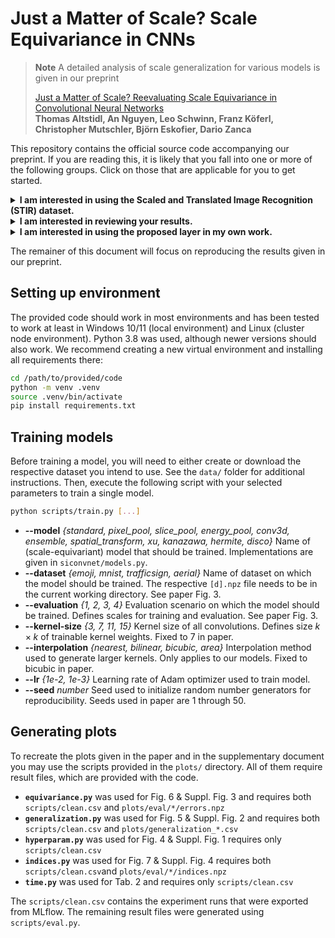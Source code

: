 # Just a Matter of Scale? Scale Equivariance in CNNs

> **Note** A detailed analysis of scale generalization for various models is given in our preprint
> 
> [Just a Matter of Scale? Reevaluating Scale Equivariance in Convolutional Neural Networks](https://arxiv.org/abs/2211.10288)  
> **Thomas Altstidl, An Nguyen, Leo Schwinn, Franz Köferl, Christopher Mutschler, Björn Eskofier, Dario Zanca**

This repository contains the official source code accompanying our preprint. If you are reading this, it is likely that you fall into one or more of the following groups. Click on those that are applicable for you to get started.

<details>
<summary><strong>I am interested in using the Scaled and Translated Image Recognition (STIR) dataset.</strong></summary>

* Download one or more data files from [Zenodo](https://zenodo.org/record/6578038).
* Grab a copy of [dataset.py](https://github.com/taltstidl/scale-equivariant-cnn/blob/main/data/dataset.py).
* Example usage that loads training data from `emoji.npz` for scales 17 through 64.
```python
from dataset import STIRDataset

dataset = STIRDataset('data/emoji.npz')
# Obtain images and labels for training
images, labels = dataset.to_torch(split='train', scales=range(17, 65), shuffle=True)
# Obtain known scales and positions for above
scales, positions = dataset.get_latents(split='train', scales=range(17, 65), shuffle=True)
# Get metadata and label descriptions
metadata = dataset.metadata
label_descriptions = dataset.labeldata
```
</details>

<details>
<summary><strong>I am interested in reviewing your results.</strong></summary>

We provide a subset of our results for review. Others are available upon request as they are larger in size.
* [clean.csv](https://github.com/taltstidl/scale-equivariant-cnn/blob/main/scripts/clean.csv) contains testing accuracy and time (columns `metrics.test_acc` and `metrics.train_time`)
* [generalization.csv](https://github.com/taltstidl/scale-equivariant-cnn/blob/main/plots/generalization.csv) contains accuracies per scale (columns `s17` through `s64`)
</details>

<details>
<summary><strong>I am interested in using the proposed layer in my own work.</strong></summary>

* Grab a copy of [layers.py](https://github.com/taltstidl/scale-equivariant-cnn/blob/main/siconvnet/layers.py).
* Example usage that applies one 7x7 scaled convolutional layer followed by pixel-wise pooling.
```python
from torch import nn
from layers import SiConv2d, ScalePool

class MyModel(nn.Module):
    def __init__(self):
        super().__init__()
        # 7x7 base kernel rescaled to 29 different scales
        self.conv = SiConv2d(3, 16, 29, 7, interp_mode='bicubic')
        self.pool = ScalePool(mode='pixel')

    def forward(self, x):
        x = self.conv(x)
        x = self.pool(x)
```
</details>

The remainer of this document will focus on reproducing the results given in our preprint.

## Setting up environment

The provided code should work in most environments and has been tested to work at least in Windows 10/11 (local environment) and Linux (cluster node environment). Python 3.8 was used, although newer versions should also work. We recommend creating a new virtual environment and installing all requirements there:

```bash
cd /path/to/provided/code
python -m venv .venv
source .venv/bin/activate
pip install requirements.txt
```

## Training models

Before training a model, you will need to either create or download the respective dataset you intend to use. See the `data/` folder for additional instructions. Then, execute the following script with your selected parameters to train a single model.

```bash
python scripts/train.py [...]
```

* **--model** _{standard, pixel_pool, slice_pool, energy_pool, conv3d, ensemble, spatial_transform, xu, kanazawa, hermite, disco}_
Name of (scale-equivariant) model that should be trained. Implementations are given in `siconvnet/models.py`.
* **--dataset** _{emoji, mnist, trafficsign, aerial}_
Name of dataset on which the model should be trained. The respective `[d].npz` file needs to be in the current working directory. See paper Fig. 3.
* **--evaluation** _{1, 2, 3, 4}_
Evaluation scenario on which the model should be trained. Defines scales for training and evaluation. See paper Fig. 3.
* **--kernel-size** _{3, 7, 11, 15}_
Kernel size of all convolutions. Defines size $k \times k$ of trainable kernel weights. Fixed to 7 in paper.
* **--interpolation** _{nearest, bilinear, bicubic, area}_
Interpolation method used to generate larger kernels. Only applies to our models. Fixed to bicubic in paper.
* **--lr** _{1e-2, 1e-3}_
Learning rate of Adam optimizer used to train model.
* **--seed** _number_
Seed used to initialize random number generators for reproducibility. Seeds used in paper are 1 through 50.

## Generating plots

To recreate the plots given in the paper and in the supplementary document you may use the scripts provided in the `plots/` directory. All of them require result files, which are provided with the code.

* **`equivariance.py`** was used for Fig. 6 & Suppl. Fig. 3 and requires both `scripts/clean.csv` and `plots/eval/*/errors.npz`
* **`generalization.py`** was used for Fig. 5 & Suppl. Fig. 2 and requires both `scripts/clean.csv` and `plots/generalization_*.csv`
* **`hyperparam.py`** was used for Fig. 4 & Suppl. Fig. 1 requires only `scripts/clean.csv`
* **`indices.py`** was used for Fig. 7 & Suppl. Fig. 4 requires both `scripts/clean.csv`and `plots/eval/*/indices.npz`
* **`time.py`** was used for Tab. 2 and requires only `scripts/clean.csv`

The `scripts/clean.csv` contains the experiment runs that were exported from MLflow. The remaining result files were generated using `scripts/eval.py`.

